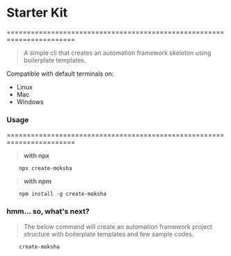 # **Starter Kit**

=======================================================================

> A simple cli that creates an automation framework skeleton using boilerplate templates.

Compatible with default terminals on:

- Linux
- Mac
- Windows

### **Usage**

=======================================================================

> **with npx**

        npx create-moksha

> **with npm**

        npm install -g create-moksha

### hmm... so, what's next?

> The below command will create an automation framework project structure with boilerplate templates and few sample codes.

        create-moksha
